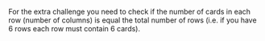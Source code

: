 For the extra challenge you need to check if the number of cards in each row (number of columns) is equal the total number of rows (i.e. if you have 6 rows each row must contain 6 cards).